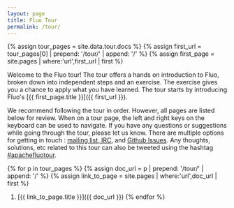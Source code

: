 ```yaml
---
layout: page
title: Fluo Tour
permalink: /tour/
---
```


{% assign tour_pages = site.data.tour.docs %}
{% assign first_url = tour_pages[0] | prepend: '/tour/' | append: '/' %}
{% assign first_page = site.pages | where:'url',first_url | first %}

Welcome to the Fluo tour!  The tour offers a hands on introduction to Fluo, broken down into
independent steps and an exercise.  The exercise gives you a chance to apply what
you have learned.   The tour starts by introducing Fluo's [{{ first_page.title }}]({{ first_url }}).

We recommend following the tour in order. However, all pages are listed below for review.  When on a
tour page, the left and right keys on the keyboard can be used to navigate.  If you have any
questions or suggestions while going through the tour, please let us know.  There are multiple
options for getting in touch : [mailing list, IRC][contact], and [Github Issues][issues].  Any
thoughts, solutions, etc  related to this tour can also be tweeted using the hashtag
[#apachefluotour][aft].


{% for p in tour_pages %}
  {% assign doc_url = p | prepend: '/tour/' | append: '/' %}
  {% assign link_to_page = site.pages | where:'url',doc_url | first %}
  1. [{{ link_to_page.title }}]({{ doc_url }})
{% endfor %}

[contact]: /getinvolved/
[issues]: https://github.com/apache/incubator-fluo-website/issues
[aft]: https://twitter.com/hashtag/apachefluotour
